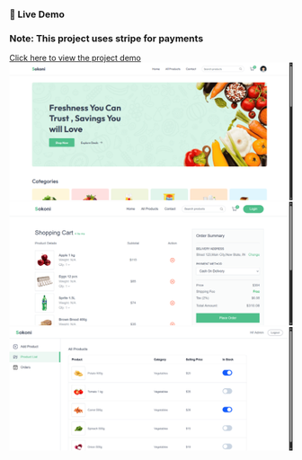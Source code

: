 ### 🔗 Live Demo
### Note: This project uses stripe for payments
[Click here to view the project demo](https://sokoni-client.vercel.app/)
![Project Screenshot](https://github.com/101withgregory/sokoni/blob/main/screenshots/Sokoni-home.png)
![Project Screenshot](https://github.com/101withgregory/sokoni/blob/main/screenshots/Sokoni%20cart.png)
![Project Screenshot](https://github.com/101withgregory/sokoni/blob/main/screenshots/Sokoni-seller.png)




